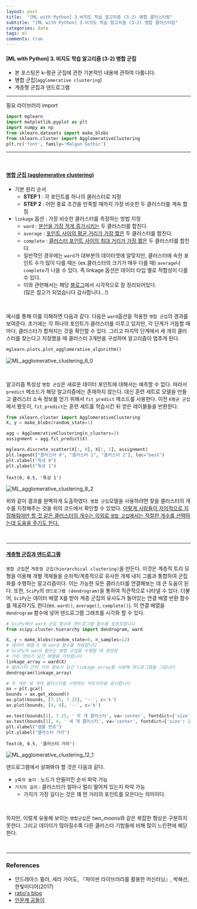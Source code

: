 ```yaml
---
layout: post
title:  "[ML with Python] 3.비지도 학습 알고리즘 (3-2) 병합 클러스터링"
subtitle: "[ML with Python] 3.비지도 학습 알고리즘 (3-2) 병합 클러스터링"
categories: data
tags: ml
comments: true
---
```

#### [ML with Python] 3. 비지도 학습 알고리즘 (3-2) 병합 군집
- 본 포스팅은 k-평균 군집에 관한 기본적인 내용에 관하여 다룹니다.
- 병합 군집(`agglomerative clustering`) 
- 계층형 군집과 덴드로그램

___

필요 라이브러리 import


```python
import mglearn
import matplotlib.pyplot as plt
import numpy as np
from sklearn.datasets import make_blobs
from sklearn.cluster import AgglomerativeClustering
plt.rc('font', family='Malgun Gothic')
```

---

<br>

#### <u>병합 군집 (agglomerative clustering)</u>

- 기본 원리 순서
    - <b>STEP 1</b> : 각 포인트를 하나의 클러스터로 지정
    - <b>STEP 2</b> : 어떤 종료 조건을 만족할 때까지 가장 비슷한 두 클러스터를 계속 합침
- `linkage` 옵션 : 가장 비슷한 클러스터를 측정하는 방법 지정
    - `ward` : <u>분산을 가장 적게 증가시키는</u> 두 클러스터를 합친다.
    - `average` : <u>포인트 사이의 평균 거리가 가장 짧은</u> 두 클러스터를 합친다.
    - `complete` : <u>클러스터 포인트 사이의 최대 거리가 가장 짧은</u> 두 클러스터를 합친다.
    - 일반적인 경우에는 `ward`가 대부분의 데이터셋에 알맞지만, 클러스터에 속한 포인트 수가 많이 다를 때는 (ex.클러스터의 크기가 매우 다를 때) `average`나 `complete`가 나을 수 있다. 즉 linkage 옵션은 데이터 타입 별로 적합성이 다를 수 있다.
    - 이와 관련해서는 해당 [블로그](https://bizzengine.tistory.com/152)에서 시각적으로 잘 정리되어있다.<br>(많은 참고가 되었습니다 감사합니다...!)<br> 

<br>

예시를 통해 이를 이해하면 다음과 같다. 다음은 `ward`옵션을 적용한 `병합 군집`의 경과를 보여준다. 초기에는 각 하나의 포인트가 클러스터를 이루고 있지만, 각 단계가 거듭할 때 마다, 클러스터가 합쳐지는 것을 확인할 수 있다. 그리고 마지막 단계에서 세 개의 클러스터를 찾는다고 지정했을 때 클러스터 3개만을 구성하며 알고리즘이 멈추게 된다.


```python
mglearn.plots.plot_agglomerative_algorithm()
```


![ML_agglomerative_clustering_6_0](https://user-images.githubusercontent.com/53929665/102802347-d5ee1600-43f9-11eb-88b2-f9f89741760d.png)


<br>

알고리즘 특성상 `병합 군집`은 새로운 데이터 포인트에 대해서는 예측할 수 없다. 따라서 `predict` 메소드가 해당 알고리즘에는 존재하지 않는다. 대신 훈련 세트로 모델을 만들고 클러스터 소속 정보를 얻기 위해서 `fit_predict` 메소드를 사용한다. 이전 `K평균 군집`에서 봤듯이, `fit_predict`는 훈련 세트를 학습시킨 뒤 얻은 레이블들을 반환한다.


```python
from sklearn.cluster import AgglomerativeClustering
X, y = make_blobs(random_state=1)

agg = AgglomerativeClustering(n_clusters=3)
assignment = agg.fit_predict(X)

mglearn.discrete_scatter(X[:, 0], X[:, 1], assignment)
plt.legend(["클러스터 0", "클러스터 1", "클러스터 2"], loc="best")
plt.xlabel("특성 0")
plt.ylabel("특성 1")
```




    Text(0, 0.5, '특성 1')



    
    


![ML_agglomerative_clustering_8_2](https://user-images.githubusercontent.com/53929665/102802351-d71f4300-43f9-11eb-8723-fe35d1870839.png)


위와 같이 결과를 완벽하게 도출하였다. `병합 군집`모델을 사용하려면 찾을 클러스터의 개수를 지정해주는 것을 위의 코드에서 확인할 수 있었다. <u>이렇게 사람들이 자의적으로 지정해줘야만 할 것 같은 클러스터의 개수는 의외로 `병합 군집`에서는 적절한 개수를 선택하는데 도움을 주기도 한다.</u>

<br>

---

#### <u>계층형 군집과 덴드로그램</u>

`병합 군집`은 `게층형 군집(hierarchical clustering)`을 만든다. 이것은 계층적 트리 모형을 이용해 개별 객체들을 순차적/계층적으로 유사한 개체 내지 그룹과 통합하여 군집화를 수행하는 알고리즘이다. 이는 가능한 모든 클러스터를 연결해보는 데 큰 도움이 된다. 또한, `SciPy`의 `덴드로그램 (dendrogram)`을 통하여 직관적으로 나타낼 수 있다. 더불어, `SciPy`는 데이터 배열 X를 받아 계층 군집의 유사도가 들어있는 연결 배열 반환 함수를 제공하기도 한다(ex. `ward()`, `average()`, `complete()`). 이 연결 배열을 `dendrogram` 함수에 넣어 덴드로그램 그래프를 시각화 할 수 있다.


```python
# SciPy에서 ward 군집 함수와 덴드로그램 함수를 임포트합니다
from scipy.cluster.hierarchy import dendrogram, ward

X, y = make_blobs(random_state=0, n_samples=12)
# 데이터 배열 X 에 ward 함수를 적용합니다
# SciPy의 ward 함수는 병합 군집을 수행할 때 생성된
# 거리 정보가 담긴 배열을 리턴합니다
linkage_array = ward(X)
# 클러스터 간의 거리 정보가 담긴 linkage_array를 사용해 덴드로그램을 그립니다
dendrogram(linkage_array)

# 두 개와 세 개의 클러스터를 구분하는 커트라인을 표시합니다
ax = plt.gca()
bounds = ax.get_xbound()
ax.plot(bounds, [7.25, 7.25], '--', c='k')
ax.plot(bounds, [4, 4], '--', c='k')

ax.text(bounds[1], 7.25, ' 두 개 클러스터', va='center', fontdict={'size': 15})
ax.text(bounds[1], 4, ' 세 개 클러스터', va='center', fontdict={'size': 15})
plt.xlabel("샘플 번호")
plt.ylabel("클러스터 거리")
```




    Text(0, 0.5, '클러스터 거리')





![ML_agglomerative_clustering_12_1](https://user-images.githubusercontent.com/53929665/102802354-d71f4300-43f9-11eb-969f-c1c4170dfcd9.png)


덴드로그램에서 살펴봐야 할 것은 다음과 같다.
- `y축의 높이` : 노드가 만들어진 순서 파악 가능
- `가지의 길이` : 클러스터가 얼마나 멀리 떨어져 있는지 파악 가능
    - 가지가 가장 길다는 것은 꽤 먼 거리의 포인트를 모은다는 의미이다.
    
<br>

하지만, 이렇게 유용해 보이는 `병합군집`은 two_moons와 같은 복잡한 형상은 구분하지 못한다. 그리고 데이터가 많아질수록 다른 클러스터 기법들에 비해 많이 느린편에 해당한다.

<br>

---

### References

- 안드레아스 뮐러, 세라 가이도, 『파이썬 라이브러리를 활용한 머신러닝』, 박해선, 한빛미디어(2017)
- [ratio's blog](https://ratsgo.github.io/machine%20learning/2017/04/18/HC/)
- [인문계 공돌이](https://bizzengine.tistory.com/152)

